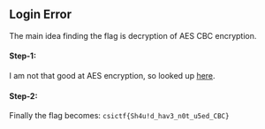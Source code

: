 ## Login Error
The main idea finding the flag is decryption of AES CBC encryption.

#### Step-1:
I am not that good at AES encryption, so looked up [here](https://dunsp4rce.github.io/csictf-2020/crypto/2020/07/21/Login-Error.html).

#### Step-2:
Finally the flag becomes:
`csictf{Sh4u!d_hav3_n0t_u5ed_CBC}`